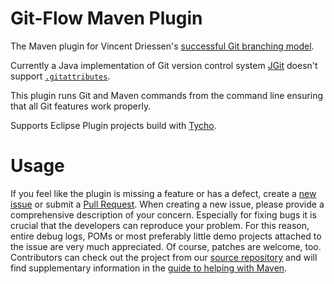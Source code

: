 # Git-Flow Maven Plugin
 
  The Maven plugin for Vincent Driessen's [successful Git branching model](http://nvie.com/posts/a-successful-git-branching-model/).

  Currently a Java implementation of Git version control system [JGit](https://github.com/eclipse/jgit) doesn't support [`.gitattributes`](http://git-scm.com/book/en/Customizing-Git-Git-Attributes).

  This plugin runs Git and Maven commands from the command line ensuring that all Git features work properly.

  Supports Eclipse Plugin projects build with [Tycho](https://eclipse.org/tycho/).

# Usage

  If you feel like the plugin is missing a feature or has a defect, create a [new issue](https://github.com/aleksandr-m/gitflow-maven-plugin/issues/new) or submit a [Pull Request](https://github.com/aleksandr-m/gitflow-maven-plugin/pulls).
  When creating a new issue, please provide a comprehensive description of your
  concern. Especially for fixing bugs it is crucial that the developers can reproduce your problem. For this reason,
  entire debug logs, POMs or most preferably little demo projects attached to the issue are very much appreciated.
  Of course, patches are welcome, too. Contributors can check out the project from our
  [source repository](https://github.com/aleksandr-m/gitflow-maven-plugin) and will find supplementary information in the
  [guide to helping with Maven](http://maven.apache.org/guides/development/guide-helping.html).
